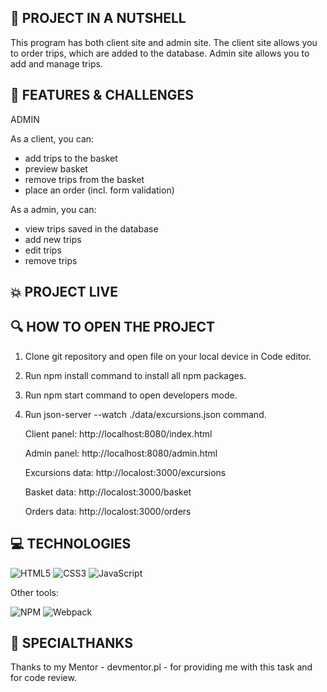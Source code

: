 
## :shell: PROJECT IN A NUTSHELL
 
This program has both client site and admin site. The client site allows you to order trips, which are added to the database. Admin site allows you to add and manage trips.

## :dart: FEATURES & CHALLENGES 

ADMIN 

As a client, you can:

* add trips to the basket
* preview basket
* remove trips from the basket
* place an order (incl. form validation)

As a admin, you can:

* view trips saved in the database
* add new trips
* edit trips
* remove trips


## :boom: PROJECT LIVE 

## :mag: HOW TO OPEN THE PROJECT

 1. Clone git repository and open file on your local device in Code editor.
 2. Run npm install command to install all npm packages.
 3. Run npm start command to open developers mode.
 4. Run json-server --watch ./data/excursions.json command.

    Client panel: http://localhost:8080/index.html

    Admin panel: http://localhost:8080/admin.html

    Excursions data: http://localost:3000/excursions

    Basket data: http://localost:3000/basket

    Orders data: http://localost:3000/orders


## 💻 TECHNOLOGIES

![HTML5](https://img.shields.io/badge/html5-%23E34F26.svg?style=for-the-badge&logo=html5&logoColor=white)
![CSS3](https://img.shields.io/badge/css3-%231572B6.svg?style=for-the-badge&logo=css3&logoColor=white)
![JavaScript](https://img.shields.io/badge/javascript-%23323330.svg?style=for-the-badge&logo=javascript&logoColor=%23F7DF1E)

Other tools: 

![NPM](https://img.shields.io/badge/NPM-%23000000.svg?style=for-the-badge&logo=npm&logoColor=white)
![Webpack](https://img.shields.io/badge/webpack-%238DD6F9.svg?style=for-the-badge&logo=webpack&logoColor=black)

## 🤝 SPECIALTHANKS
Thanks to my Mentor - devmentor.pl - for providing me with this task and for code review.
